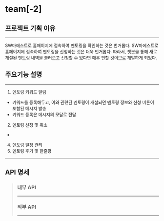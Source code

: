# team[-2]

## 프로젝트 기획 이유
------------
SW마에스트로 홈페이지에 접속하여 멘토링을 확인하는 것은 번거롭다.
SW마에스트로 홈페이지에 접속하여 멘토링을 신청하는 것은 더욱 번거롭다.
따라서, 챗봇을 통해 새로 개설된 멘토링 내역을 불러오고 신청할 수 있다면 매우 편할 것이므로 개발하게 되었다.



## 주요기능 설명
------------
1) 멘토링 키워드 알림
  + 키워드를 등록해두고, 이와 관련된 멘토링이 개설되면 멘토링 정보와 신청 버튼이 포함된 메시지 발송
  + 키워드 등록은 메시지의 모달로 전달
2) 멘토링 신청 및 취소
  +
4) 멘토링 일정 관리
5) 멘토링 후기 및 한줄평

------------

## API 명세
>
>
>### 내부 API
>------------
>
>
>
>### 외부 API
>------------

